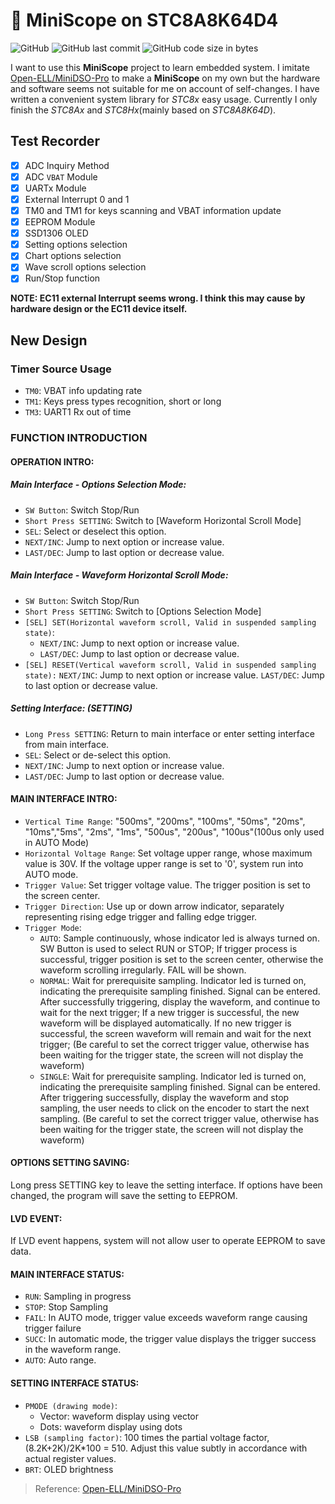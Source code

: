 # :rocket: MiniScope on STC8A8K64D4

![GitHub](https://img.shields.io/github/license/HangX-Ma/MiniScpoe-STC8A?color=blue&logo=github&logoColor=black) ![GitHub last commit](https://img.shields.io/github/last-commit/HangX-Ma/MiniScpoe-STC8A?style=flat) ![GitHub code size in bytes](https://img.shields.io/github/languages/code-size/HangX-Ma/MiniScpoe-STC8A?color=green)

I want to use this **MiniScope** project to learn embedded system. I imitate [Open-ELL/MiniDSO-Pro](https://gitee.com/open-ell/mini-dso-pro) to make a **MiniScope** on my own but the hardware and software seems not suitable for me on account of self-changes. I have written a convenient system library for _STC8x_ easy usage. Currently I only finish the _STC8Ax_ and _STC8Hx_(mainly based on _STC8A8K64D_).

## Test Recorder
- [x] ADC Inquiry Method
- [x] ADC `VBAT` Module
- [x] UARTx Module
- [x] External Interrupt 0 and 1
- [x] TM0 and TM1 for keys scanning and VBAT information update
- [x] EEPROM Module
- [x] SSD1306 OLED
- [x] Setting options selection
- [x] Chart options selection
- [x] Wave scroll options selection
- [x] Run/Stop function

**NOTE: EC11 external Interrupt seems wrong. I think this may cause by hardware design or the EC11 device itself.**

## New Design

### Timer Source Usage
- `TM0`: VBAT info updating rate
- `TM1`: Keys press types recognition, short or long
- `TM3`: UART1 Rx out of time


### FUNCTION INTRODUCTION

#### OPERATION INTRO:
##### Main Interface - Options Selection Mode: 
- `SW Button`:              Switch Stop/Run
- `Short Press SETTING`:    Switch to [Waveform Horizontal Scroll Mode]
- `SEL`:                    Select or deselect this option.
- `NEXT/INC`:               Jump to next option or increase value.
- `LAST/DEC`:               Jump to last option or decrease value.


##### Main Interface - Waveform Horizontal Scroll Mode:
- `SW Button`:              Switch Stop/Run
- `Short Press SETTING`:    Switch to [Options Selection Mode]
- `[SEL] SET(Horizontal waveform scroll, Valid in suspended sampling state)`:
  - `NEXT/INC`:           Jump to next option or increase value.
  - `LAST/DEC`:           Jump to last option or decrease value.
- `[SEL] RESET(Vertical waveform scroll, Valid in suspended sampling state):`
    `NEXT/INC`:           Jump to next option or increase value.
    `LAST/DEC`:           Jump to last option or decrease value.

##### Setting Interface: (SETTING)
- `Long Press SETTING`: Return to main interface or enter setting interface from main interface.
- `SEL`:                    Select or de-select this option.
- `NEXT/INC`:               Jump to next option or increase value.
- `LAST/DEC`:               Jump to last option or decrease value.

#### MAIN INTERFACE INTRO:
- `Vertical Time Range`:     "500ms", "200ms", "100ms", "50ms", "20ms", "10ms","5ms", "2ms", "1ms", "500us", "200us", "100us"(100us only used in AUTO Mode)
- `Horizontal Voltage Range`: Set voltage upper range, whose maximum value is 30V. If the voltage upper range is set to '0', system run into AUTO mode.
- `Trigger Value`:            Set trigger voltage value. The trigger position is set to the screen center.
- `Trigger Direction`:        Use up or down arrow indicator, separately representing rising edge trigger and falling edge trigger.
- `Trigger Mode`:
  - `AUTO`:   Sample continuously, whose indicator led is always turned on. SW Button is used to select RUN or STOP;
                If trigger process is successful, trigger position is set to the screen center, otherwise the waveform scrolling irregularly. FAIL will be shown.
  - `NORMAL`: Wait for prerequisite sampling. Indicator led is turned on, indicating the prerequisite sampling finished. Signal can be entered.
                After successfully triggering, display the waveform, and continue to wait for the next trigger;
                If a new trigger is successful, the new waveform will be displayed automatically. If no new trigger is successful, the screen waveform will remain and wait for the next trigger;
                (Be careful to set the correct trigger value, otherwise has been waiting for the trigger state, the screen will not display the waveform)
  - `SINGLE`: Wait for prerequisite sampling. Indicator led is turned on, indicating the prerequisite sampling finished. Signal can be entered.
                After triggering successfully, display the waveform and stop sampling, the user needs to click on the encoder to start the next sampling.
                (Be careful to set the correct trigger value, otherwise has been waiting for the trigger state, the screen will not display the waveform)

#### OPTIONS SETTING SAVING:
Long press SETTING key to leave the setting interface. If options have been changed, the program will save the setting to EEPROM.

#### LVD EVENT:
If LVD event happens, system will not allow user to operate EEPROM to save data.

#### MAIN INTERFACE STATUS: 
- `RUN`:        Sampling in progress 
- `STOP`:       Stop Sampling 
- `FAIL`:       In AUTO mode, trigger value exceeds waveform range causing trigger failure 
- `SUCC`:       In automatic mode, the trigger value displays the trigger success in the waveform range.
- `AUTO`:       Auto range.

#### SETTING INTERFACE STATUS: 
- `PMODE (drawing mode)`: 
  - Vector: waveform display using vector 
  - Dots:   waveform display using dots
- `LSB (sampling factor)`: 100 times the partial voltage factor, (8.2K+2K)/2K*100 = 510. Adjust this value subtly in accordance with actual register values.
- `BRT`:    OLED brightness


> Reference: [Open-ELL/MiniDSO-Pro](https://gitee.com/open-ell/mini-dso-pro)